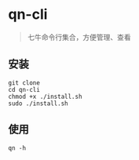 # qn-cli

> 七牛命令行集合，方便管理、查看

## 安装

```
git clone 
cd qn-cli
chmod +x ./install.sh
sudo ./install.sh
```

## 使用

```
qn -h
```
